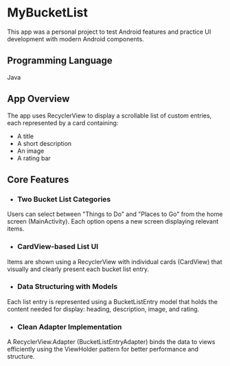 # MyBucketList
This app was a personal project to test Android features and practice UI development with modern Android components.

## Programming Language
Java


## App Overview
The app uses RecyclerView to display a scrollable list of custom entries, each represented by a card containing:

- A title
- A short description
- An image
- A rating bar


## Core Features
- ### Two Bucket List Categories
Users can select between "Things to Do" and "Places to Go" from the home screen (MainActivity). Each option opens a new screen displaying relevant items.

- ### CardView-based List UI
Items are shown using a RecyclerView with individual cards (CardView) that visually and clearly present each bucket list entry.

- ### Data Structuring with Models
Each list entry is represented using a BucketListEntry model that holds the content needed for display: heading, description, image, and rating.

- ### Clean Adapter Implementation
A RecyclerView.Adapter (BucketListEntryAdapter) binds the data to views efficiently using the ViewHolder pattern for better performance and structure.
